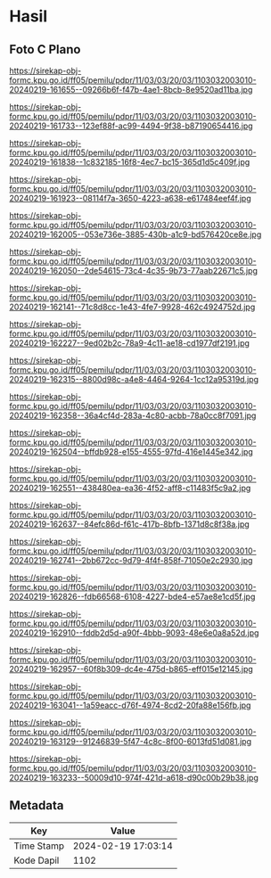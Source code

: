 # Hasil

## Foto C Plano

https://sirekap-obj-formc.kpu.go.id/ff05/pemilu/pdpr/11/03/03/20/03/1103032003010-20240219-161655--09266b6f-f47b-4ae1-8bcb-8e9520ad11ba.jpg

https://sirekap-obj-formc.kpu.go.id/ff05/pemilu/pdpr/11/03/03/20/03/1103032003010-20240219-161733--123ef88f-ac99-4494-9f38-b87190654416.jpg

https://sirekap-obj-formc.kpu.go.id/ff05/pemilu/pdpr/11/03/03/20/03/1103032003010-20240219-161838--1c832185-16f8-4ec7-bc15-365d1d5c409f.jpg

https://sirekap-obj-formc.kpu.go.id/ff05/pemilu/pdpr/11/03/03/20/03/1103032003010-20240219-161923--08114f7a-3650-4223-a638-e617484eef4f.jpg

https://sirekap-obj-formc.kpu.go.id/ff05/pemilu/pdpr/11/03/03/20/03/1103032003010-20240219-162005--053e736e-3885-430b-a1c9-bd576420ce8e.jpg

https://sirekap-obj-formc.kpu.go.id/ff05/pemilu/pdpr/11/03/03/20/03/1103032003010-20240219-162050--2de54615-73c4-4c35-9b73-77aab22671c5.jpg

https://sirekap-obj-formc.kpu.go.id/ff05/pemilu/pdpr/11/03/03/20/03/1103032003010-20240219-162141--71c8d8cc-1e43-4fe7-9928-462c4924752d.jpg

https://sirekap-obj-formc.kpu.go.id/ff05/pemilu/pdpr/11/03/03/20/03/1103032003010-20240219-162227--9ed02b2c-78a9-4c11-ae18-cd1977df2191.jpg

https://sirekap-obj-formc.kpu.go.id/ff05/pemilu/pdpr/11/03/03/20/03/1103032003010-20240219-162315--8800d98c-a4e8-4464-9264-1cc12a95319d.jpg

https://sirekap-obj-formc.kpu.go.id/ff05/pemilu/pdpr/11/03/03/20/03/1103032003010-20240219-162358--36a4cf4d-283a-4c80-acbb-78a0cc8f7091.jpg

https://sirekap-obj-formc.kpu.go.id/ff05/pemilu/pdpr/11/03/03/20/03/1103032003010-20240219-162504--bffdb928-e155-4555-97fd-416e1445e342.jpg

https://sirekap-obj-formc.kpu.go.id/ff05/pemilu/pdpr/11/03/03/20/03/1103032003010-20240219-162551--438480ea-ea36-4f52-aff8-c11483f5c9a2.jpg

https://sirekap-obj-formc.kpu.go.id/ff05/pemilu/pdpr/11/03/03/20/03/1103032003010-20240219-162637--84efc86d-f61c-417b-8bfb-1371d8c8f38a.jpg

https://sirekap-obj-formc.kpu.go.id/ff05/pemilu/pdpr/11/03/03/20/03/1103032003010-20240219-162741--2bb672cc-9d79-4f4f-858f-71050e2c2930.jpg

https://sirekap-obj-formc.kpu.go.id/ff05/pemilu/pdpr/11/03/03/20/03/1103032003010-20240219-162826--fdb66568-6108-4227-bde4-e57ae8e1cd5f.jpg

https://sirekap-obj-formc.kpu.go.id/ff05/pemilu/pdpr/11/03/03/20/03/1103032003010-20240219-162910--fddb2d5d-a90f-4bbb-9093-48e6e0a8a52d.jpg

https://sirekap-obj-formc.kpu.go.id/ff05/pemilu/pdpr/11/03/03/20/03/1103032003010-20240219-162957--60f8b309-dc4e-475d-b865-eff015e12145.jpg

https://sirekap-obj-formc.kpu.go.id/ff05/pemilu/pdpr/11/03/03/20/03/1103032003010-20240219-163041--1a59eacc-d76f-4974-8cd2-20fa88e156fb.jpg

https://sirekap-obj-formc.kpu.go.id/ff05/pemilu/pdpr/11/03/03/20/03/1103032003010-20240219-163129--91246839-5f47-4c8c-8f00-6013fd51d081.jpg

https://sirekap-obj-formc.kpu.go.id/ff05/pemilu/pdpr/11/03/03/20/03/1103032003010-20240219-163233--50009d10-974f-421d-a618-d90c00b29b38.jpg


## Metadata

| Key        | Value               |
| ---------- | ------------------- |
| Time Stamp | 2024-02-19 17:03:14 |
| Kode Dapil | 1102                |



